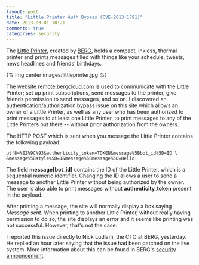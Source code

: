 ```yaml
---
layout: post
title: "Little Printer Auth Bypass (CVE-2013-1791)"
date: 2013-03-01 10:21
comments: true
categories: security
---
```


The [Little Printer](http://bergcloud.com/littleprinter/), created by
[BERG](http://berglondon.com/), holds a compact, inkless, thermal
printer and prints messages filled with things like your schedule,
tweets, news headlines and friends’ birthdays.

{% img center images/littleprinter.jpg %}

The website [remote.bergcloud.com](http://remote.bergcloud.com/) is used
to communicate with the Little Printer; set up print subscriptions, send
messages to the printer, give friends permission to send messages, and 
so on. I discovered an authentication/authorization bypass issue on this
site which allows an owner of a Little Printer, as well as any user who 
has been authorized to print messages to at least one Little Printer, to
print messages to any of the Little Printers out there -- without prior
authorization from the owners.

The HTTP POST which is sent when you message the Little Printer contains
the following payload:

```
utf8=%E2%9C%93&authenticity_token=TOKEN&message%5Bbot_id%5D=ID \
&message%5Bstyle%5D=1&message%5Bmessage%5D=Hello!
```

The field **message[bot_id]** contains the ID of the Little Printer,
which is a sequential numeric identifier. Changing the ID allows a user
to send a message to another Little Printer without being authorized by
the owner. The user is also able to print messages without
**authenticity_token** present in the payload.

After printing a message, the site will normally display a box saying
*Message sent*. When printing to another Little Printer, without really
having permission to do so, the site displays an error and it seems like
printing was not successful. However, that's not the case.

I reported this issue directly to Nick Ludlam, the CTO at BERG,
yesterday. He replied an hour later saying that the issue had been
patched on the live system. More information about this can be found in
BERG's [security announcement](http://bergcloud.com/2013/03/01/berg-cloud-security-announcement/).

